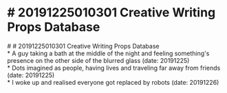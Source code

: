 # \# 20191225010301 Creative Writing Props Database

\# \# 20191225010301 Creative Writing Props Database\
\* A guy taking a bath at the middle of the night and feeling something's presence on the other side of the blurred glass (date: 20191225)\
\* Dots imagined as people, having lives and traveling far away from friends (date: 20191225)\
\* I woke up and realised everyone got replaced by robots (date: 20191226)
